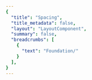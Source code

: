```yaml
---
{
  "title": "Spacing",
  "title_metadata": false,
  "layout": "LayoutComponent",
  "summary": false,
  "breadcrumbs": [
    {
      "text": "Foundation/"
    }
  ],
}
---
```


<cdr-doc-tabs :labels="['Overview', 'Guidelines']">
<template slot="Overview">
<cdr-doc-table-of-contents-shell>

## Base Inset

Use to create a consistent space within the content container:
- All four sides have equal values
- Base Inset token value is 16 pixels 
- Options range from 2 pixels to 64 pixels
- Default spacing model
- Examples: Buttons, Tabs, and Date Tables 

<hr>
  
#### TESTING - VERSION 1  

<div class="inset-example" style="box-shadow: rgb(199, 220, 191) -2px -2px 0px inset, rgb(199, 220, 191) 2px 2px 0px inset; padding: 2px;,text-align: center;">content</div>
<table>
  <tbody>
    <tr>
      <td><b>cdr-space-inset-eighth-x</b></td>
      <td>2px </td>
    </tr>
  </tbody>
</table>

<br>

<div class="inset-example" style="box-shadow: rgb(199, 220, 191) -0.4rem -0.4rem 0px inset, rgb(199, 220, 191) 0.4rem 0.4rem 0px inset; padding: 0.4rem;">content</div>
<table>
  <tbody>
    <tr>
      <td><b>cdr-space-inset-quarter-x </b></td>
      <td>4px </td>
    </tr>
  </tbody>
</table>

<br>

<div class="inset-example" style="box-shadow: rgb(199, 220, 191) -0.8rem -0.8rem 0px inset, rgb(199, 220, 191) 0.8rem 0.8rem 0px inset; padding: 0.8rem;">content</div>
<table>
  <tbody>
    <tr>
      <td><b>cdr-space-inset-half-x </b></td>
      <td>8px </td>
    </tr>
  </tbody>
</table>

<br>

<div class="inset-example" style="box-shadow: rgb(199, 220, 191) -1.2rem -1.2rem 0px inset, rgb(199, 220, 191) 1.2rem 1.2rem 0px inset; padding: 1.2rem;">content</div>
<table>
  <tbody>
    <tr>
      <td><b>cdr-space-inset-three-quarter-x </b></td>
      <td>12px </td>
    </tr>
  </tbody>
</table>

<br>

<div class="inset-example" style="box-shadow: rgb(199, 220, 191) -1.6rem -1.6rem 0px inset, rgb(199, 220, 191) 1.6rem 1.6rem 0px inset; padding: 1.6rem;">content</div>
<div class="inset-example" style="box-shadow: rgb(199, 220, 191) -1.2rem -1.2rem 0px inset, rgb(199, 220, 191) 1.2rem 1.2rem 0px inset; padding: 1.2rem;">content</div>
<table>
  <tbody>
    <tr>
      <td><b>cdr-space-inset-one-x </b></td>
      <td>16px </td>
    </tr>
  </tbody>
</table>

</table>

<br>

<div class="inset-example" style="box-shadow: rgb(199, 220, 191) -2.4rem -2.4rem 0px inset, rgb(199, 220, 191) 2.4rem 2.4rem 0px inset; padding: 2.4rem;">content</div>
<table>
  <tbody>
    <tr>
      <td><b>cdr-space-inset-one-and-a-half-x</b></td>
      <td>24px </td>
    </tr>
  </tbody>
</table>

<br>

<div class="inset-example" style="box-shadow: rgb(199, 220, 191) -3.2rem -3.2rem 0px inset, rgb(199, 220, 191) 3.2rem 3.2rem 0px inset; padding: 3.2rem;">content</div>
<table>
  <tbody>
    <tr>
      <td><b>cdr-space-inset-two-x</b></td>
      <td>32px </td>
    </tr>
  </tbody>
</table>

<br>

<div class="inset-example" style="box-shadow: rgb(199, 220, 191) -6.4rem -6.4rem 0px inset, rgb(199, 220, 191) 6.4rem 6.4rem 0px inset; padding: 6.4rem;">content</div>
<div class="inset-example" style="box-shadow: rgb(199, 220, 191) -3.2rem -3.2rem 0px inset, rgb(199, 220, 191) 3.2rem 3.2rem 0px inset; padding: 3.2rem;">content</div>
<table>
  <tbody>
    <tr>
      <td><b>cdr-space-inset-four-x</b></td>
      <td>64px </td>
    </tr>
  </tbody>
</table>

<br>
<hr>

#### TESTING - VERSION 2

<table>
  <tbody>
    <tr>
      <td><div class="inset-example" style="box-shadow: rgb(199, 220, 191) -2px -2px 0px inset, rgb(199, 220, 191) 2px 2px 0px inset; padding: 2px;,text-align: center;">content</div></td>
      <td> </td>
    </tr>
    <tr>
      <td>
        <b>cdr-space-inset-eighth-x</b>  
        <br>
      </td>
      <td>2px </td>
    </tr>  
    <tr>
      <td><div class="inset-example" style="box-shadow: rgb(199, 220, 191) -0.4rem -0.4rem 0px inset, rgb(199, 220, 191) 0.4rem 0.4rem 0px inset; padding: 0.4rem;">content</div></td>
      <td> </td>
    </tr>
    <tr>
      <td>
        <b>cdr-space-inset-quarter-x</b>  
        <br>
      </td>
      <td>4px </td>
    </tr> 
  </tbody>
</table>
  


</cdr-doc-table-of-contents-shell>
</template>



<template slot="Guidelines">
<cdr-doc-table-of-contents-shell>

## Spacing

Cedar provides easy-to-use, preset values to apply consistent spacing within and between components. These spacing tokens help maintain a cohesive visual style across all REI properties.

Spacing symbols are available within the Cedar UI Toolkit and directly reflect the token names in the code ensuring a [more efficient handoff](../../getting-started/as-a-designer/?active-link=annotating-delivering-cedar-based-designs) between design and development. 

## Concepts
The Cedar spacing system is built on three core concepts: `inset`, `stack` and `inline`. Whether applying space within a container or between two components, the included options make for easier and more consistent design decisions. 

### Inset
An `inset` is the space within a block from which elements—typography, images, icons, and more—are separated from the edge. Cedar offers different options for inset tokens including default, squish and stretch. 

<cdr-img class="cdr-doc-article-img" :src="$withBase(`/spacing/inset-options.gif`)" alt="examples demoing spacing of inset, inset squish, and inset stretch" />

The base `inset` tokens have all four sides matching in value, resulting in consistent space within the container. The base inset is 16px with options ranging from 2px to 64px. Names are tied to the base 16 and increase or decrease accordingly.

<cdr-img class="cdr-doc-article-img" :src="$withBase(`/spacing/inset.jpg`)" alt="inset examples"/>

### Inset-Squish
An `inset-squish` reduces top and bottom spacing by 50% relative to the default inset value, resulting in a vertically condensed visual display.

<cdr-img class="cdr-doc-article-img" :src="$withBase(`/spacing/inset-squish.gif`)" alt="inset squish examples"/>

### Inset-Stretch
An `inset-stretch` increases top and bottom spacing by 50% relative to the default inset value, resulting in a vertically expanded visual display.

<cdr-img class="cdr-doc-article-img" :src="$withBase(`/spacing/inset-stretch.gif`)" alt="inset stretch examples"/>

## Stack vs Inline
`Inset` tokens are for space within a container, while `stack` and `inline` tokens adjust the space outside of a component/object. In CSS terms, think of `inset` as padding and `stack` & `inline` as margin.

<cdr-img class="cdr-doc-article-img" :src="$withBase(`/spacing/stack-vs-inline.jpg`)" alt="image showing stack vs inline"/>

### Stack
Use `stack` tokens to separate components arranged vertically. The last instance of a component should omit this space. The default `stack` is 16px with options ranging from 2px to 64px. Names are tied to the base 16 and increase or decrease accordingly.

<cdr-img class="cdr-doc-article-img" :src="$withBase(`/spacing/stack.jpg`)" alt="stack examples"/>

### Inline
Use `inline` tokens to separate elements arranged horizontally and that may wrap on the right. The last instance of a component should omit this space. The default `inline` is 16px with options ranging from 2px to 64px. Names are tied to the base 16 and increase or decrease accordingly.

<cdr-img class="cdr-doc-article-img" :src="$withBase(`/spacing/inline.jpg`)" alt="inline examples"/>

## Generic Space Values
The specific options for `inset` may not fit every solution. When this is the case, use the generic spacing tokens to keep consistent spatial concepts and maintenance in code.

<pre>space-eighth-x: 2px</pre>
<pre>space-quarter-x: 4px</pre>
<pre>space-half-x: 8px</pre>
<pre>space-three-quarter-x: 12px</pre>
<pre>space-1-x: 16px</pre>
<pre>space-1-and-a-half-x: 24px</pre>
<pre>space-2-x: 32px</pre>
<pre>space-4-x: 64px</pre>

</cdr-doc-table-of-contents-shell>
</template>

</cdr-doc-tabs>
